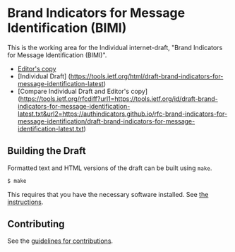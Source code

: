 # Brand Indicators for Message Identification (BIMI)

This is the working area for the Individual internet-draft, "Brand Indicators for Message Identification (BIMI)".

* [Editor's copy](https://authindicators.github.io/rfc-brand-indicators-for-message-identification/)
* [Individual Draft] (https://tools.ietf.org/html/draft-brand-indicators-for-message-identification-latest)
* [Compare Individual Draft and Editor's copy] (https://tools.ietf.org/rfcdiff?url1=https://tools.ietf.org/id/draft-brand-indicators-for-message-identification-latest.txt&url2=https://authindicators.github.io/rfc-brand-indicators-for-message-identification/draft-brand-indicators-for-message-identification-latest.txt)


## Building the Draft

Formatted text and HTML versions of the draft can be built using `make`.

```sh
$ make
```

This requires that you have the necessary software installed.  See
[the instructions](https://github.com/martinthomson/i-d-template/blob/master/doc/SETUP.md).


## Contributing

See the
[guidelines for contributions](https://github.com/authindicators/rfc-brand-indicators-for-message-identification/blob/master/CONTRIBUTING.md).
